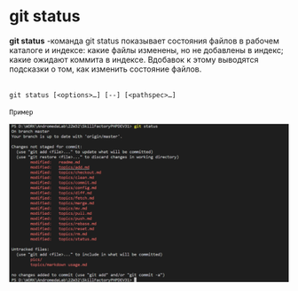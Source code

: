 # git status

**git status** -команда git status показывает состояния файлов в рабочем каталоге и индексе: какие файлы изменены, но не добавлены в индекс; какие ожидают коммита в индексе. Вдобавок к этому выводятся подсказки о том, как изменить состояние файлов.

```bash=

git status [<options>…​] [--] [<pathspec>…​]

```

``Пример``

![git status](/pics/Status.png)